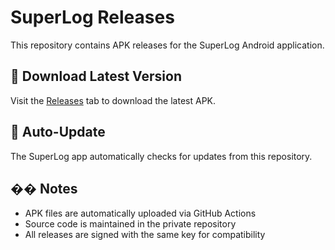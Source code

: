 # SuperLog Releases

This repository contains APK releases for the SuperLog Android application.

## 📱 Download Latest Version

Visit the [Releases](https://github.com/McFlurry76/SuperLogRelease/releases) tab to download the latest APK.

## 🔄 Auto-Update

The SuperLog app automatically checks for updates from this repository.

## �� Notes

- APK files are automatically uploaded via GitHub Actions
- Source code is maintained in the private repository
- All releases are signed with the same key for compatibility
